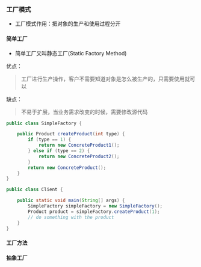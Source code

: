 ### 工厂模式
- 工厂模式作用：把对象的生产和使用过程分开
#### 简单工厂
- 简单工厂又叫静态工厂(Static Factory Method)

优点：
> 工厂进行生产操作，客户不需要知道对象是怎么被生产的，只需要使用就可以

缺点：
> 不易于扩展，当业务需求改变的时候，需要修改源代码
~~~java
public class SimpleFactory {

    public Product createProduct(int type) {
        if (type == 1) {
            return new ConcreteProduct1();
        } else if (type == 2) {
            return new ConcreteProduct2();
        }
        return new ConcreteProduct();
    }
}
~~~

~~~java
public class Client {

    public static void main(String[] args) {
        SimpleFactory simpleFactory = new SimpleFactory();
        Product product = simpleFactory.createProduct(1);
        // do something with the product
    }
}

~~~


#### 工厂方法



#### 抽象工厂